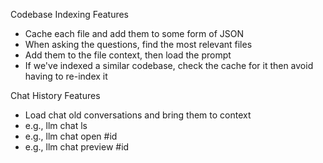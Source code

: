

Codebase Indexing Features

- Cache each file and add them to some form of JSON
- When asking the questions, find the most relevant files
- Add them to the file context, then load the prompt
- If we've indexed a similar codebase, check the cache for it
then avoid having to re-index it


Chat History Features

- Load chat old conversations and bring them to context
- e.g., llm chat ls
- e.g., llm chat open #id
- e.g., llm chat preview #id


